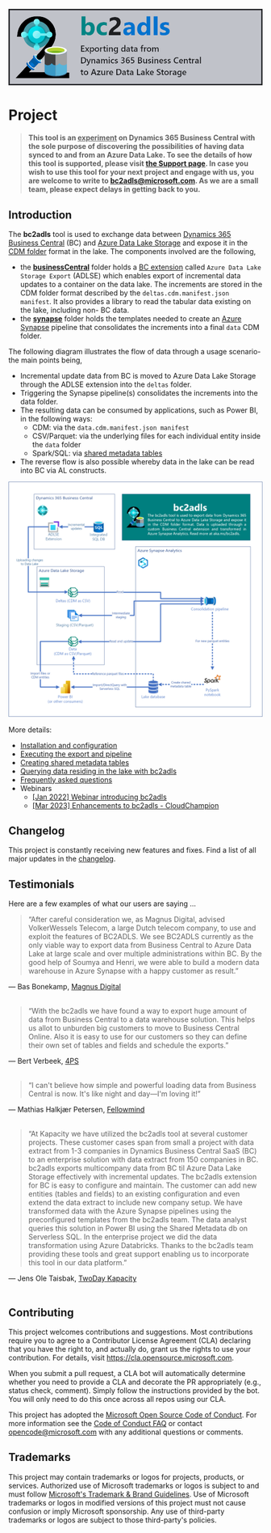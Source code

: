 ![](.assets/bc2adls_banner.png)

# Project

> **This tool is an <u>experiment</u> on Dynamics 365 Business Central with the sole purpose of discovering the possibilities of having data synced to and from an Azure Data Lake. To see the details of how this tool is supported, please visit [the Support page](./SUPPORT.md). In case you wish to use this tool for your next project and engage with us, you are welcome to write to bc2adls@microsoft.com. As we are a small team, please expect delays in getting back to you.**

## Introduction

The **bc2adls** tool is used to exchange data between [Dynamics 365 Business Central](https://dynamics.microsoft.com/en-us/business-central/overview/) (BC) and [Azure Data Lake Storage](https://docs.microsoft.com/en-us/azure/storage/blobs/data-lake-storage-introduction) and expose it in the [CDM folder](https://docs.microsoft.com/en-us/common-data-model/data-lake) format in the lake. The components involved are the following,
- the **[businessCentral](/tree/main/businessCentral/)** folder holds a [BC extension](https://docs.microsoft.com/en-gb/dynamics365/business-central/ui-extensions) called `Azure Data Lake Storage Export` (ADLSE) which enables export of incremental data updates to a container on the data lake. The increments are stored in the CDM folder format described by the `deltas.cdm.manifest.json manifest`. It also provides a library to read the tabular data existing on the lake, including non- BC data. 
- the **[synapse](/tree/main/synapse/)** folder holds the templates needed to create an [Azure Synapse](https://azure.microsoft.com/en-gb/services/synapse-analytics/) pipeline that consolidates the increments into a final `data` CDM folder.

The following diagram illustrates the flow of data through a usage scenario- the main points being,
- Incremental update data from BC is moved to Azure Data Lake Storage through the ADLSE extension into the `deltas` folder.
- Triggering the Synapse pipeline(s) consolidates the increments into the data folder.
- The resulting data can be consumed by applications, such as Power BI, in the following ways:
	- CDM: via the `data.cdm.manifest.json manifest`
	- CSV/Parquet: via the underlying files for each individual entity inside the `data` folder
	- Spark/SQL: via [shared metadata tables](/.assets/SharedMetadataTables.md)
- The reverse flow is also possible whereby data in the lake can be read into BC via AL constructs.
	
![Architecture](/.assets/architecture.png "Flow of data")

More details:
- [Installation and configuration](/.assets/Setup.md)
- [Executing the export and pipeline](/.assets/Execution.md)
- [Creating shared metadata tables](/.assets/SharedMetadataTables.md)
- [Querying data residing in the lake with bc2adls](/.assets/QueryLakeData.md)
- [Frequently asked questions](/.assets/FAQs.md)
- Webinars
    - [[Jan 2022] Webinar introducing bc2adls](https://www.microsoft.com/en-us/videoplayer/embed/RWSHHG)
    - [[Mar 2023] Enhancements to bc2adls - CloudChampion](https://www.cloudchampion.dk/c/dynamics-365-business-central-azure-data-lake/)


## Changelog

This project is constantly receiving new features and fixes. Find a list of all major updates in the [changelog](/.assets/Changelog.md).

## Testimonials

Here are a few examples of what our users are saying ...

> “After careful consideration we, as Magnus Digital, advised VolkerWessels Telecom, a large Dutch telecom company, to use and exploit the features of BC2ADLS. We see BC2ADLS currently as the only viable way to export data from Business Central to Azure Data Lake at large scale and over multiple administrations within BC. By the good help of Soumya and Henri, we were able to build a modern data warehouse in Azure Synapse with a happy customer as result.” 

&mdash; Bas Bonekamp, [Magnus Digital](https://www.magnus.nl/) <br/><br/>

> “With the bc2adls we have found a way to export huge amount of data from Business Central to a data warehouse solution. This helps us allot to unburden big customers to move to Business Central Online. Also it is easy to use for our customers so they can define their own set of tables and fields and schedule the exports.”

&mdash; Bert Verbeek, [4PS](https://www.4ps.nl/)<br/><br/>

> “I can't believe how simple and powerful loading data from  Business Central is now. It's like night and day—I'm loving it!”

&mdash; Mathias Halkjær Petersen, [Fellowmind](https://www.fellowmindcompany.com/)<br/><br/>

> “At Kapacity we have utilized the bc2adls tool at several customer projects. These customer cases span from small a project with data extract from 1-3 companies in Dynamics Business Central SaaS (BC) to an enterprise solution with data extract from 150 companies in BC. bc2adls exports multicompany data from BC til Azure Data Lake Storage effectively with incremental updates. The bc2adls extension for BC is easy to configure and maintain. The customer can add new entities (tables and fields) to an existing configuration and even extend the data extract to include new company setup. We have transformed data with the Azure Synapse pipelines using the preconfigured templates from the bc2adls team. The data analyst queries this solution in Power BI using the Shared Metadata db on Serverless SQL. In the enterprise project we did the data transformation using Azure Databricks. Thanks to the bc2adls team providing these tools and great support enabling us to incorporate this tool in our data platform.”

&mdash; Jens Ole Taisbak, [TwoDay Kapacity](https://www.kapacity.com/)<br/><br/>

## Contributing

This project welcomes contributions and suggestions.  Most contributions require you to agree to a
Contributor License Agreement (CLA) declaring that you have the right to, and actually do, grant us
the rights to use your contribution. For details, visit https://cla.opensource.microsoft.com.

When you submit a pull request, a CLA bot will automatically determine whether you need to provide
a CLA and decorate the PR appropriately (e.g., status check, comment). Simply follow the instructions
provided by the bot. You will only need to do this once across all repos using our CLA.

This project has adopted the [Microsoft Open Source Code of Conduct](https://opensource.microsoft.com/codeofconduct/).
For more information see the [Code of Conduct FAQ](https://opensource.microsoft.com/codeofconduct/faq/) or
contact [opencode@microsoft.com](mailto:opencode@microsoft.com) with any additional questions or comments.

## Trademarks

This project may contain trademarks or logos for projects, products, or services. Authorized use of Microsoft 
trademarks or logos is subject to and must follow 
[Microsoft's Trademark & Brand Guidelines](https://www.microsoft.com/en-us/legal/intellectualproperty/trademarks/usage/general).
Use of Microsoft trademarks or logos in modified versions of this project must not cause confusion or imply Microsoft sponsorship.
Any use of third-party trademarks or logos are subject to those third-party's policies.
